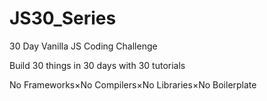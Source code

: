 # JS30_Series
30 Day Vanilla JS Coding Challenge

Build 30 things in 30 days with 30 tutorials

No Frameworks×No Compilers×No Libraries×No Boilerplate
